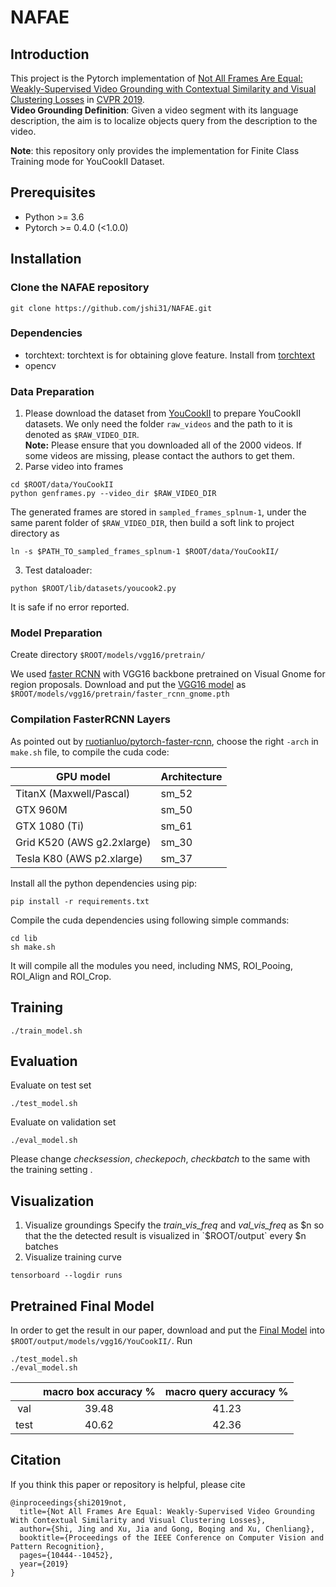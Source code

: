 # NAFAE

## Introduction

This project is the Pytorch implementation of [Not All Frames Are Equal: Weakly-Supervised Video Grounding
with Contextual Similarity and Visual Clustering Losses](http://openaccess.thecvf.com/content_CVPR_2019/papers/Shi_Not_All_Frames_Are_Equal_Weakly-Supervised_Video_Grounding_With_Contextual_CVPR_2019_paper.pdf) in [CVPR 2019](http://cvpr2019.thecvf.com/).  
**Video Grounding Definition**: Given a video segment with its language description, the aim is to localize objects query from the description to the video.

**Note**: this repository only provides the implementation for Finite Class Training mode for YouCookII Dataset.

## Prerequisites
* Python >= 3.6
* Pytorch >= 0.4.0 (<1.0.0)

## Installation
### Clone the NAFAE repository
```
git clone https://github.com/jshi31/NAFAE.git 
```
### Dependencies
* torchtext: torchtext is for obtaining glove feature. Install from [torchtext](https://github.com/spro/practical-pytorch/blob/master/glove-word-vectors/glove-word-vectors.ipynb)
* opencv

### Data Preparation
1. Please download the dataset from [YouCookII](http://youcook2.eecs.umich.edu) to prepare YouCookII datasets.
We only need the folder `raw_videos` and the path to it is denoted as `$RAW_VIDEO_DIR`.  
**Note:** Please ensure that you downloaded all of the 2000 videos. If some videos are missing, please contact the authors to get them. 
2. Parse video into frames
```
cd $ROOT/data/YouCookII 
python genframes.py --video_dir $RAW_VIDEO_DIR
```
The generated frames are stored in `sampled_frames_splnum-1`, under the same parent folder of `$RAW_VIDEO_DIR`, then build a soft link to project directory as   
```
ln -s $PATH_TO_sampled_frames_splnum-1 $ROOT/data/YouCookII/
```
3. Test dataloader:  
```
python $ROOT/lib/datasets/youcook2.py
```
It is safe if no error reported.

### Model Preparation

Create directory ``$ROOT/models/vgg16/pretrain/`` 

We used [faster RCNN](https://github.com/jwyang/faster-rcnn.pytorch) with VGG16 backbone pretrained on Visual Gnome for region proposals. Download and put the [VGG16 model](http://data.lip6.fr/cadene/faster-rcnn.pytorch/faster_rcnn_1_19_48611.pth) as ``$ROOT/models/vgg16/pretrain/faster_rcnn_gnome.pth``

### Compilation FasterRCNN Layers

As pointed out by [ruotianluo/pytorch-faster-rcnn](https://github.com/ruotianluo/pytorch-faster-rcnn), choose the right `-arch` in `make.sh` file, to compile the cuda code:

| GPU model  | Architecture |
| ------------- | ------------- |
| TitanX (Maxwell/Pascal) | sm_52 |
| GTX 960M | sm_50 |
| GTX 1080 (Ti) | sm_61 |
| Grid K520 (AWS g2.2xlarge) | sm_30 |
| Tesla K80 (AWS p2.xlarge) | sm_37 |

Install all the python dependencies using pip:
```
pip install -r requirements.txt
```

Compile the cuda dependencies using following simple commands:

```
cd lib
sh make.sh
```
It will compile all the modules you need, including NMS, ROI_Pooing, ROI_Align and ROI_Crop. 

## Training 
```shell
./train_model.sh
```
## Evaluation
Evaluate on test set
```shell
./test_model.sh
```
Evaluate on validation set 
```shell
./eval_model.sh
```
Please change *checksession*, *checkepoch*, *checkbatch* to the same with the training setting .

## Visualization
1. Visualize groundings
Specify the *train_vis_freq* and *val_vis_freq* as $n so that the the detected result is visualized in `$ROOT/output` every $n batches
2. Visualize training curve
```
tensorboard --logdir runs
```

## Pretrained Final Model 
In order to get the result in our paper, download and put the [Final Model](https://uofr-my.sharepoint.com/:u:/g/personal/jshi31_ur_rochester_edu/EXxsrJ66cyVKsmd4ANQJVfsBrKVDvgBKvao7whSN4DUZmA?e=ZqVSp1) into ``$ROOT/output/models/vgg16/YouCookII/``. Run 
```angular2html
./test_model.sh
./eval_model.sh
```
|      | macro box accuracy % | macro query accuracy % |
|:----:|:--------------------:|:----------------------:|
|  val |         39.48        |          41.23         |
| test |         40.62        |          42.36         |

## Citation
If you think this paper or repository is helpful, please cite
```
@inproceedings{shi2019not,
  title={Not All Frames Are Equal: Weakly-Supervised Video Grounding With Contextual Similarity and Visual Clustering Losses},
  author={Shi, Jing and Xu, Jia and Gong, Boqing and Xu, Chenliang},
  booktitle={Proceedings of the IEEE Conference on Computer Vision and Pattern Recognition},
  pages={10444--10452},
  year={2019}
}
```

